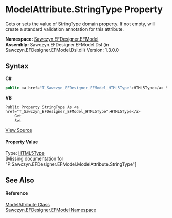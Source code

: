 # ModelAttribute.StringType Property 
 

Gets or sets the value of StringType domain property. If not empty, will create a standard validation annotation for this attribute.

**Namespace:**&nbsp;<a href="N_Sawczyn_EFDesigner_EFModel">Sawczyn.EFDesigner.EFModel</a><br />**Assembly:**&nbsp;Sawczyn.EFDesigner.EFModel.Dsl (in Sawczyn.EFDesigner.EFModel.Dsl.dll) Version: 1.3.0.0

## Syntax

**C#**<br />
``` C#
public <a href="T_Sawczyn_EFDesigner_EFModel_HTML5Type">HTML5Type</a> StringType { get; set; }
```

**VB**<br />
``` VB
Public Property StringType As <a href="T_Sawczyn_EFDesigner_EFModel_HTML5Type">HTML5Type</a>
	Get
	Set
```

<a href="https://github.com/msawczyn/EFDesigner/tree/master/src/Dsl/GeneratedCode/DomainClasses.cs#L5976" title="View the source code">View Source</a><br />

#### Property Value
Type: <a href="T_Sawczyn_EFDesigner_EFModel_HTML5Type">HTML5Type</a><br />\[Missing <value> documentation for "P:Sawczyn.EFDesigner.EFModel.ModelAttribute.StringType"\]

## See Also


#### Reference
<a href="T_Sawczyn_EFDesigner_EFModel_ModelAttribute">ModelAttribute Class</a><br /><a href="N_Sawczyn_EFDesigner_EFModel">Sawczyn.EFDesigner.EFModel Namespace</a><br />